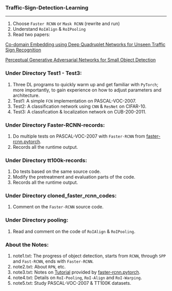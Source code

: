 ### Traffic-Sign-Detection-Learning
---
1. Choose `Faster RCNN` or `Mask RCNN` (rewrite and run)
2. Understand `RoIAlign` & `RoIPooling`
3. Read two papers:

[Co-domain Embedding using Deep Quadruplet Networks for Unseen Traffic Sign Recognition](https://arxiv.org/pdf/1712.01907.pdf)

[Perceptual Generative Adversarial Networks for Small Object Detection](http://openaccess.thecvf.com/content_cvpr_2017/papers/Li_Perceptual_Generative_Adversarial_CVPR_2017_paper.pdf)

### Under Directory Test1 - Test3:
1. Three DL programs to quickly warm up and get familiar with `PyTorch`; more importantly, to gain experience on how to adjust parameters and architecture.
2. Test1: A simple `FCN` implementation on PASCAL-VOC-2007.
3. Test2: A classification network using `CNN` & `ResNet` on CIFAR-10.
4. Test3: A classfication & localization network on CUB-200-2011.

### Under Directory Faster-RCNN-records:
1. Do multiple tests on PASCAL-VOC-2007 with `Faster-RCNN` from [faster-rcnn.pytorch](https://github.com/jwyang/faster-rcnn.pytorch).
2. Records all the runtime output.

### Under Directory tt100k-records:
1. Do tests based on the same source code.
2. Modify the pretreatment and evaluation parts of the code.
3. Records all the runtime output.

### Under Directory cloned_faster_rcnn_codes:
1. Comment on the `Faster-RCNN` source code.

### Under Directory pooling:
1. Read and comment on the code of `RoIAlign` & `RoIPooling`.

### About the Notes:
1. note1.txt: The progress of object detection, starts from `RCNN`, through `SPP` and `Fast-RCNN`, ends with `Faster-RCNN`.
2. note2.txt: About `RPN`, etc.
3. note3.txt: Notes on [Tutorial](http://www.telesens.co/2018/03/11/object-detection-and-classification-using-r-cnns/) provided by [faster-rcnn.pytorch](https://github.com/jwyang/faster-rcnn.pytorch).
4. note4.txt: Details on `RoI-Pooling`, `RoI-Align` and `RoI-Warping`.
5. note5.txt: Study PASCAL-VOC-2007 & TT100K datasets.
